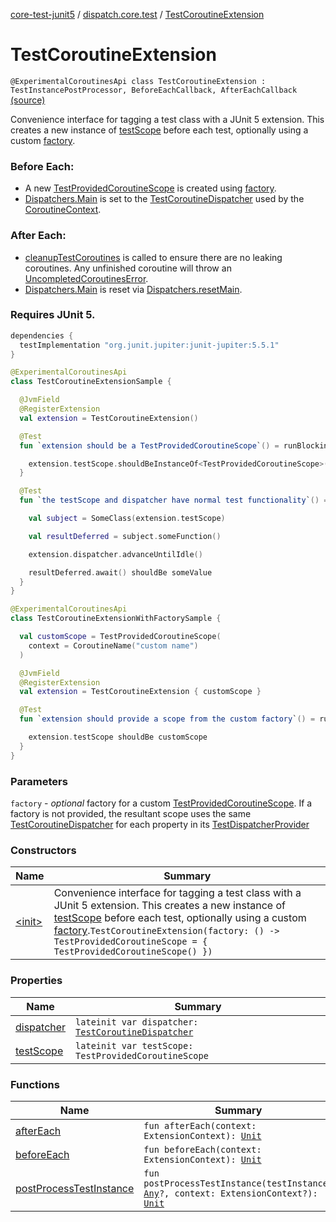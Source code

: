 [core-test-junit5](../../index.md) / [dispatch.core.test](../index.md) / [TestCoroutineExtension](./index.md)

# TestCoroutineExtension

`@ExperimentalCoroutinesApi class TestCoroutineExtension : TestInstancePostProcessor, BeforeEachCallback, AfterEachCallback` [(source)](https://github.com/RBusarow/Dispatch/tree/master/core-test-junit5/src/main/java/dispatch/core/test/CoroutineTest.kt#L90)

Convenience interface for tagging a test class with a JUnit 5 extension.  This creates a new instance
of [testScope](test-scope.md) before each test, optionally using a custom [factory](#).

### Before Each:

* A new [TestProvidedCoroutineScope](#) is created using [factory](#).
* [Dispatchers.Main](https://kotlin.github.io/kotlinx.coroutines/kotlinx-coroutines-core/kotlinx.coroutines/-dispatchers/-main.html) is set to the [TestCoroutineDispatcher](https://kotlin.github.io/kotlinx.coroutines/kotlinx-coroutines-core/kotlinx.coroutines.test/-test-coroutine-dispatcher/index.html) used by the [CoroutineContext](https://kotlinlang.org/api/latest/jvm/stdlib/kotlin.coroutines/-coroutine-context/index.html).

### After Each:

* [cleanupTestCoroutines](https://kotlin.github.io/kotlinx.coroutines/kotlinx-coroutines-core/kotlinx.coroutines.test/-test-coroutine-scope/cleanup-test-coroutines.html) is called to ensure there are no leaking coroutines.  Any unfinished coroutine
will throw an [UncompletedCoroutinesError](https://kotlin.github.io/kotlinx.coroutines/kotlinx-coroutines-core/kotlinx.coroutines.test/-uncompleted-coroutines-error/index.html).
* [Dispatchers.Main](https://kotlin.github.io/kotlinx.coroutines/kotlinx-coroutines-core/kotlinx.coroutines/-dispatchers/-main.html) is reset via [Dispatchers.resetMain](https://kotlin.github.io/kotlinx.coroutines/kotlinx-coroutines-core/kotlinx.coroutines.test/reset-main.html).

### Requires JUnit 5.

``` groovy
dependencies {
  testImplementation "org.junit.jupiter:junit-jupiter:5.5.1"
}
```

``` kotlin
@ExperimentalCoroutinesApi
class TestCoroutineExtensionSample {

  @JvmField
  @RegisterExtension
  val extension = TestCoroutineExtension()

  @Test
  fun `extension should be a TestProvidedCoroutineScope`() = runBlocking {

    extension.testScope.shouldBeInstanceOf<TestProvidedCoroutineScope>()
  }

  @Test
  fun `the testScope and dispatcher have normal test functionality`() = runBlocking {

    val subject = SomeClass(extension.testScope)

    val resultDeferred = subject.someFunction()

    extension.dispatcher.advanceUntilIdle()

    resultDeferred.await() shouldBe someValue
  }
}
```

``` kotlin
@ExperimentalCoroutinesApi
class TestCoroutineExtensionWithFactorySample {

  val customScope = TestProvidedCoroutineScope(
    context = CoroutineName("custom name")
  )

  @JvmField
  @RegisterExtension
  val extension = TestCoroutineExtension { customScope }

  @Test
  fun `extension should provide a scope from the custom factory`() = runBlocking {

    extension.testScope shouldBe customScope
  }
}
```

### Parameters

`factory` - *optional* factory for a custom [TestProvidedCoroutineScope](#).  If a factory is not provided,
the resultant scope uses the same [TestCoroutineDispatcher](https://kotlin.github.io/kotlinx.coroutines/kotlinx-coroutines-core/kotlinx.coroutines.test/-test-coroutine-dispatcher/index.html) for each property in its [TestDispatcherProvider](#)

### Constructors

| Name | Summary |
|---|---|
| [&lt;init&gt;](-init-.md) | Convenience interface for tagging a test class with a JUnit 5 extension.  This creates a new instance of [testScope](test-scope.md) before each test, optionally using a custom [factory](#).`TestCoroutineExtension(factory: () -> TestProvidedCoroutineScope = { TestProvidedCoroutineScope() })` |

### Properties

| Name | Summary |
|---|---|
| [dispatcher](dispatcher.md) | `lateinit var dispatcher: `[`TestCoroutineDispatcher`](https://kotlin.github.io/kotlinx.coroutines/kotlinx-coroutines-core/kotlinx.coroutines.test/-test-coroutine-dispatcher/index.html) |
| [testScope](test-scope.md) | `lateinit var testScope: TestProvidedCoroutineScope` |

### Functions

| Name | Summary |
|---|---|
| [afterEach](after-each.md) | `fun afterEach(context: ExtensionContext): `[`Unit`](https://kotlinlang.org/api/latest/jvm/stdlib/kotlin/-unit/index.html) |
| [beforeEach](before-each.md) | `fun beforeEach(context: ExtensionContext): `[`Unit`](https://kotlinlang.org/api/latest/jvm/stdlib/kotlin/-unit/index.html) |
| [postProcessTestInstance](post-process-test-instance.md) | `fun postProcessTestInstance(testInstance: `[`Any`](https://kotlinlang.org/api/latest/jvm/stdlib/kotlin/-any/index.html)`?, context: ExtensionContext?): `[`Unit`](https://kotlinlang.org/api/latest/jvm/stdlib/kotlin/-unit/index.html) |
